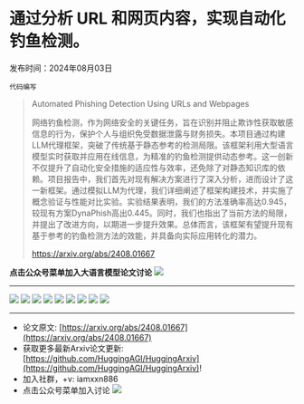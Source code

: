 # 通过分析 URL 和网页内容，实现自动化钓鱼检测。
发布时间：2024年08月03日

`代码编写`
> Automated Phishing Detection Using URLs and Webpages
>
> 网络钓鱼检测，作为网络安全的关键任务，旨在识别并阻止欺诈性获取敏感信息的行为，保护个人与组织免受数据泄露与财务损失。本项目通过构建LLM代理框架，突破了传统基于静态参考的检测局限。该框架利用大型语言模型实时获取并应用在线信息，为精准的钓鱼检测提供动态参考。这一创新不仅提升了自动化安全措施的适应性与效率，还免除了对静态知识库的依赖。项目报告中，我们首先对现有解决方案进行了深入分析，进而设计了这一新框架。通过模拟LLM为代理，我们详细阐述了框架构建技术，并实施了概念验证与性能对比实验。实验结果表明，我们的方法准确率高达0.945，较现有方案DynaPhish高出0.445。同时，我们也指出了当前方法的局限，并提出了改进方向，以期进一步提升效果。总体而言，该框架有望提升现有基于参考的钓鱼检测方法的效能，并具备向实际应用转化的潜力。
>
> https://arxiv.org/abs/2408.01667

**点击公众号菜单加入大语言模型论文讨论**
![](https://raw.githubusercontent.com/HuggingAGI/wx_assets/main/2024/07/31/1722434818326-94339e92-22f1-4472-9d27-fed232f70b5d.jpeg)
<hr />

![](https://raw.githubusercontent.com/HuggingAGI/HuggingArxiv/main/paper_images/2408.01667/stat_3k_phishing.png)
![](https://raw.githubusercontent.com/HuggingAGI/HuggingArxiv/main/paper_images/2408.01667/no_logo.png)
![](https://raw.githubusercontent.com/HuggingAGI/HuggingArxiv/main/paper_images/2408.01667/fb.png)
![](https://raw.githubusercontent.com/HuggingAGI/HuggingArxiv/main/paper_images/2408.01667/wrong_logo.png)
![](https://raw.githubusercontent.com/HuggingAGI/HuggingArxiv/main/paper_images/2408.01667/knowledge_expansion.png)
![](https://raw.githubusercontent.com/HuggingAGI/HuggingArxiv/main/paper_images/2408.01667/at_t.png)
![](https://raw.githubusercontent.com/HuggingAGI/HuggingArxiv/main/paper_images/2408.01667/at_t_phishing.png)
![](https://raw.githubusercontent.com/HuggingAGI/HuggingArxiv/main/paper_images/2408.01667/biktub.png)
![](https://raw.githubusercontent.com/HuggingAGI/HuggingArxiv/main/paper_images/2408.01667/updated_diagram.png)

<hr />

- 论文原文: [https://arxiv.org/abs/2408.01667](https://arxiv.org/abs/2408.01667)
- 获取更多最新Arxiv论文更新: [https://github.com/HuggingAGI/HuggingArxiv](https://github.com/HuggingAGI/HuggingArxiv)!
- 加入社群，+v: iamxxn886
- 点击公众号菜单加入讨论
![](https://raw.githubusercontent.com/HuggingAGI/wx_assets/main/2024/07/31/1722434818326-94339e92-22f1-4472-9d27-fed232f70b5d.jpeg)